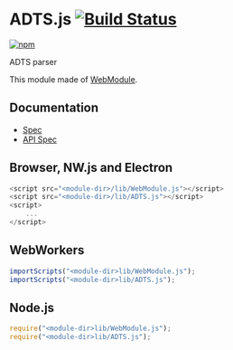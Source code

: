 # ADTS.js [![Build Status](https://travis-ci.org/uupaa/ADTS.js.svg)](https://travis-ci.org/uupaa/ADTS.js)

[![npm](https://nodei.co/npm/uupaa.adts.js.svg?downloads=true&stars=true)](https://nodei.co/npm/uupaa.adts.js/)

ADTS parser

This module made of [WebModule](https://github.com/uupaa/WebModule).

## Documentation
- [Spec](https://github.com/uupaa/ADTS.js/wiki/)
- [API Spec](https://github.com/uupaa/ADTS.js/wiki/ADTS)

## Browser, NW.js and Electron

```js
<script src="<module-dir>/lib/WebModule.js"></script>
<script src="<module-dir>/lib/ADTS.js"></script>
<script>
    ...
</script>
```

## WebWorkers

```js
importScripts("<module-dir>lib/WebModule.js");
importScripts("<module-dir>lib/ADTS.js");

```

## Node.js

```js
require("<module-dir>lib/WebModule.js");
require("<module-dir>lib/ADTS.js");

```

